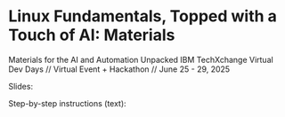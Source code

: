 # Linux Fundamentals, Topped with a Touch of AI: Materials
Materials for the AI and Automation Unpacked IBM TechXchange Virtual Dev Days
// Virtual Event + Hackathon
// June 25 - 29, 2025

Slides: 

Step-by-step instructions (text): 
